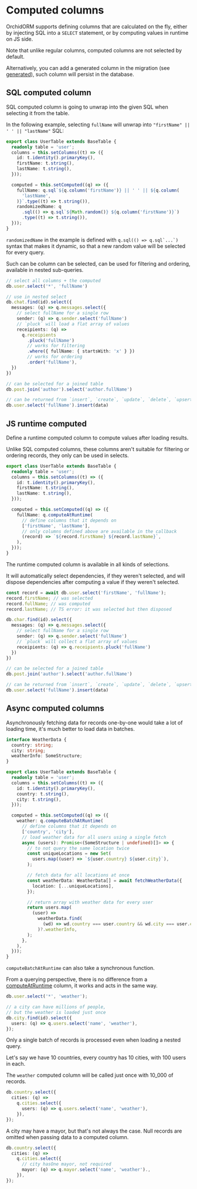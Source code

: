 # Computed columns

OrchidORM supports defining columns that are calculated on the fly,
either by injecting SQL into a `SELECT` statement, or by computing values in runtime on JS side.

Note that unlike regular columns, computed columns are not selected by default.

Alternatively, you can add a generated column in the migration (see [generated](/guide/migration-column-methods#generated-column)),
such column will persist in the database.

## SQL computed column

SQL computed column is going to unwrap into the given SQL when selecting it from the table.

In the following example, selecting `fullName` will unwrap into `"firstName" || ' ' || "lastName"` SQL:

```ts
export class UserTable extends BaseTable {
  readonly table = 'user';
  columns = this.setColumns((t) => ({
    id: t.identity().primaryKey(),
    firstName: t.string(),
    lastName: t.string(),
  }));

  computed = this.setComputed((q) => ({
    fullName: q.sql`${q.column('firstName')} || ' ' || ${q.column(
      'lastName',
    )}`.type((t) => t.string()),
    randomizedName: q
      .sql(() => q.sql`${Math.random()} ${q.column('firstName')}`)
      .type((t) => t.string()),
  }));
}
```

`randomizedName` in the example is defined with `` q.sql(() => q.sql`...`) `` syntax that makes it dynamic,
so that a new random value will be selected for every query.

Such can be column can be selected, can be used for filtering and ordering, available in nested sub-queries.

```ts
// select all columns + the computed
db.user.select('*', 'fullName')

// use in nested select
db.chat.find(id).select({
  messages: (q) => q.messages.select({
    // select fullName for a single row
    sender: (q) => q.sender.select('fullName')
    // `pluck` will load a flat array of values
    receipients: (q) =>
      q.receipients
        .pluck('fullName')
        // works for filtering
        .where({ fullName: { startsWith: 'x' } })
        // works for ordering
        .order('fullName'),
  })
})

// can be selected for a joined table
db.post.join('author').select('author.fullName')

// can be returned from `insert`, `create`, `update`, `delete`, `upsert`
db.user.select('fullName').insert(data)
```

## JS runtime computed

Define a runtime computed column to compute values after loading results.

Unlike SQL computed columns, these columns aren't suitable for filtering or ordering records, they only can be used in selects.

```ts
export class UserTable extends BaseTable {
  readonly table = 'user';
  columns = this.setColumns((t) => ({
    id: t.identity().primaryKey(),
    firstName: t.string(),
    lastName: t.string(),
  }));

  computed = this.setComputed((q) => ({
    fullName: q.computeAtRuntime(
      // define columns that it depends on
      ['firstName', 'lastName'],
      // only columns defined above are available in the callback
      (record) => `${record.firstName} ${record.lastName}`,
    ),
  }));
}
```

The runtime computed column is available in all kinds of selections.

It will automatically select dependencies, if they weren't selected,
and will dispose dependencies after computing a value if they weren't selected.

```ts
const record = await db.user.select('firstName', 'fullName');
record.firstName; // was selected
record.fullName; // was computed
record.lastName; // TS error: it was selected but then disposed

db.char.find(id).select({
  messages: (q) => q.messages.select({
    // select fullName for a single row
    sender: (q) => q.sender.select('fullName')
    // `pluck` will collect a flat array of values
    receipients: (q) => q.receipients.pluck('fullName')
  })
})

// can be selected for a joined table
db.post.join('author').select('author.fullName')

// can be returned from `insert`, `create`, `update`, `delete`, `upsert`
db.user.select('fullName').insert(data)
```

## Async computed columns

Asynchronously fetching data for records one-by-one would take a lot of loading time,
it's much better to load data in batches.

```ts
interface WeatherData {
  country: string;
  city: string;
  weatherInfo: SomeStructure;
}

export class UserTable extends BaseTable {
  readonly table = 'user';
  columns = this.setColumns((t) => ({
    id: t.identity().primaryKey(),
    country: t.string(),
    city: t.string(),
  }));

  computed = this.setComputed((q) => ({
    weather: q.computeBatchAtRuntime(
      // define columns that it depends on
      ['country', 'city'],
      // load weather data for all users using a single fetch
      async (users): Promise<(SomeStructure | undefined)[]> => {
        // to not query the same location twice
        const uniqueLocations = new Set(
          users.map((user) => `${user.country} ${user.city}`),
        );

        // fetch data for all locations at once
        const weatherData: WeatherData[] = await fetchWeatherData({
          location: [...uniqueLocations],
        });

        // return array with weather data for every user
        return users.map(
          (user) =>
            weatherData.find(
              (wd) => wd.country === user.country && wd.city === user.city,
            )?.weatherInfo,
        );
      },
    ),
  }));
}
```

`computeBatchAtRuntime` can also take a synchronous function.

From a querying perspective, there is no difference from a [computeAtRuntime](#js-runtime-computed) column,
it works and acts in the same way.

```ts
db.user.select('*', 'weather');

// a city can have millions of people,
// but the weather is loaded just once
db.city.find(id).select({
  users: (q) => q.users.select('name', 'weather'),
});
```

Only a single batch of records is processed even when loading a nested query.

Let's say we have 10 countries, every country has 10 cities, with 100 users in each.

The `weather` computed column will be called just once with 10_000 of records.

```ts
db.country.select({
  cities: (q) =>
    q.cities.select({
      users: (q) => q.users.select('name', 'weather'),
    }),
});
```

A city may have a mayor, but that's not always the case.
Null records are omitted when passing data to a computed column.

```ts
db.country.select({
  cities: (q) =>
    q.cities.select({
      // city hasOne mayor, not required
      mayor: (q) => q.mayor.select('name', 'weather').,
    }),
});
```
